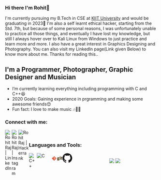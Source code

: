 ### Hi there I'm Rohit:wave:

I'm currently pursuing my B.Tech in CSE at [KIIT University](https://kiit.ac.in/) and would be graduating in 2023:vulcan_salute:
I'm also a self learnt ethical hacker, starting from the Std. 7th, but because of some personal reasons, I was unfortunately unable to practice all those things, and eventually I have lost my knowledge, but still I always hover over to Kali Linux from Windows to just practice and learn more and more.
I also have a great interest in Graphics Designing and Photography.
You can also visit my LinkedIn page(Link given Below) to know more about me.
Thanks for reading this..


## I'm a Programmer, Photographer, Graphic Designer and Musician

-  I’m currently learning everything including programming with C and C++:laughing:
-  2020 Goals: Gaining experience in prgramming and making some awesome friends:blush:
-  Fun fact: I love to make music :notes::musical_keyboard::drum:


### Connect with me:

[<img align="left" alt="Rohit Raj | LinkedIn" width="22px" src="https://cdn.jsdelivr.net/npm/simple-icons@v3/icons/linkedin.svg" />](https://linkedin.com/in/rohit9579)
[<img align="left" alt="Rohit Raj | Instagram" width="22px" src="https://cdn.jsdelivr.net/npm/simple-icons@v3/icons/instagram.svg" />](https://instagram.com/mafiamamba)
[<img align="left" alt="Rohit Raj | Hackerrank" width="35px" src="https://encrypted-tbn0.gstatic.com/images?q=tbn%3AANd9GcQk6bNRt-C6xd8_HxZZSARHDKmTFuWzUwWylA&usqp=CAU" />](https://www.hackerrank.com/Rohit9579)
<br />

### Languages and Tools:

<img align="left" alt="C++" width="26px" src="https://raw.githubusercontent.com/isocpp/logos/master/cpp_logo.png" />
<img align="left" alt="C" width="50px" src="https://i1.wp.com/hackingarise.com/wp-content/uploads/2020/01/C-Programming-Language0A-750x405-1.jpg" />
<img align="left" alt="Git" width="35px" src="https://raw.githubusercontent.com/github/explore/80688e429a7d4ef2fca1e82350fe8e3517d3494d/topics/git/git.png" />
<img align="left" alt="GitHub" width="32px" src="https://raw.githubusercontent.com/github/explore/78df643247d429f6cc873026c0622819ad797942/topics/github/github.png" />

<br>

<div align="center">
<img src="https://github-readme-stats.vercel.app/api?username=mafiamamba&show_icons=true&theme=dracula"/>
<img src="https://github-readme-stats.vercel.app/api/top-langs/?username=mafiamamba"/>
</div>

